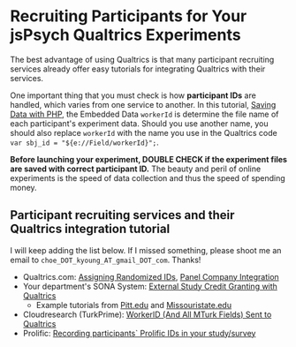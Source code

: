 # Recruiting Participants for Your jsPsych Qualtrics Experiments

The best advantage of using Qualtrics is that many participant recruiting services already offer easy tutorials for integrating Qualtrics with their services.

One important thing that you must check is how **participant IDs** are handled, which varies from one service to another. In this tutorial, [Saving Data with PHP](save-php.md#step-6-add-participand-id-to-qualtrics), the Embedded Data `workerId` is determine the file name of each participant's experiment data. Should you use another name, you should also replace `workerId` with the name you use in the Qualtrics code `var sbj_id = "${e://Field/workerId}";`.

**Before launching your experiment, DOUBLE CHECK if the experiment files are saved with correct participant ID.** The beauty and peril of online experiments is the speed of data collection and thus the speed of spending money.

<h2>Participant recruiting services and their Qualtrics integration tutorial</h2>

I will keep adding the list below. If I missed something, please shoot me an email to  `choe_DOT_kyoung_AT_gmail_DOT_com`. Thanks!

* Qualtrics.com: [Assigning Randomized IDs](https://www.qualtrics.com/support/survey-platform/common-use-cases-rc/assigning-randomized-ids-to-respondents/), [Panel Company Integration](https://www.qualtrics.com/support/survey-platform/common-use-cases-rc/panel-company-integration/#ModifyingtheRedirectLinksProvicedByThePanelCompany)
* Your department's SONA System: [External Study Credit Granting with Qualtrics](https://www.sona-systems.com/help/qualtrics.aspx) 
    * Example tutorials from [Pitt.edu](http://www.pitt.edu/~subjpool/AutoCreditGranting.pdf) and [Missouristate.edu](https://psychology.missouristate.edu/assets/Psychology/Qualtrics_to_SONA_Flowchart_October_2014.pdf)
* Cloudresearch (TurkPrime): [WorkerID (And All MTurk Fields) Sent to Qualtrics](https://www.cloudresearch.com/resources/blog/workerid-and-all-mturk-fields-sent-to-qualtrics/)
* Prolific: [Recording participants` Prolific IDs in your study/survey](https://researcher-help.prolific.co/hc/en-gb/articles/360009220993-Recording-participants-ID-in-your-study-survey)


